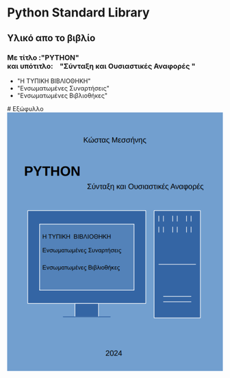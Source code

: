 # Python Standard Library
## Υλικό απο το βιβλίο <br/>
### Με τίτλο :"PYTHON"<br/> και υπότιτλο:&nbsp;&nbsp;&nbsp; "Σύνταξη και Ουσιαστικές Αναφορές "
<ul>
<li>"Η ΤΥΠΙΚH ΒΙΒΛΙΟΘΗΚΗ"</li>
<li>"Ενσωματωμένες Συναρτήσεις"</li>
<li>"Ενσωματωμένες Βιβλιοθήκες"</li>
</ul>
# Εξώφυλλο 
<img src="logo.png" alt="Εξώφυλλο" />